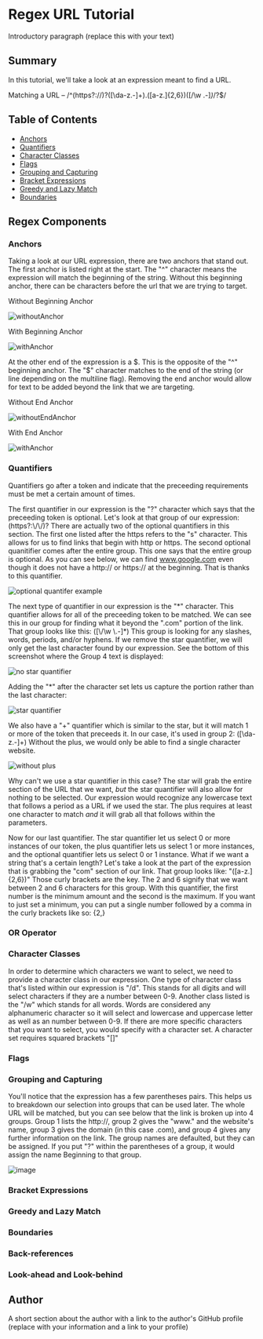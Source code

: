 # Regex URL Tutorial

Introductory paragraph (replace this with your text)

## Summary

In this tutorial, we'll take a look at an expression meant to find a URL. 

Matching a URL – /^(https?:\/\/)?([\da-z\.-]+)\.([a-z\.]{2,6})([\/\w \.-]*)*\/?$/

## Table of Contents

- [Anchors](#anchors)
- [Quantifiers](#quantifiers)
- [Character Classes](#character-classes)
- [Flags](#flags)
- [Grouping and Capturing](#grouping-and-capturing)
- [Bracket Expressions](#bracket-expressions)
- [Greedy and Lazy Match](#greedy-and-lazy-match)
- [Boundaries](#boundaries)

## Regex Components

### Anchors

  Taking a look at our URL expression, there are two anchors that stand out. The first anchor is listed right at the start. The "^" character means the expression will match the beginning of the string. Without this beginning anchor, there can be characters before the url that we are trying to target.

Without Beginning Anchor

![withoutAnchor](https://user-images.githubusercontent.com/56897774/136708029-1f1aa5e4-e871-492b-8b7b-26fd04470057.png)

With Beginning Anchor

![withAnchor](https://user-images.githubusercontent.com/56897774/136708037-89a4683e-8a3d-4eaa-877d-6a0b3c94d945.png)


  At the other end of the expression is a $. This is the opposite of the "^" beginning anchor. The "$" character matches to the end of the string (or line depending on the multiline flag). Removing the end anchor would allow for text to be added beyond the link that we are targeting.

Without End Anchor

![withoutEndAnchor](https://user-images.githubusercontent.com/56897774/136708316-6fa1c46d-b9f5-4d12-a117-cf67a6f687d1.png)

With End Anchor

![withAnchor](https://user-images.githubusercontent.com/56897774/136708327-184be0fc-d698-4b7b-967a-b91fab67361b.png)

### Quantifiers

Quantifiers go after a token and indicate that the preceeding requirements must be met a certain amount of times.

The first quantifier in our expression is the "?" character which says that the preceeding token is optional. Let's look at that group of our expression: (https?:\\/\\/)?
There are actually two of the optional quantifiers in this section. The first one listed after the https refers to the "s" character. This allows for us to find links that begin with http or https. The second optional quanitifier comes after the entire group. This one says that the entire group is optional. As you can see below, we can find www.google.com even though it does not have a http:// or https:// at the beginning. That is thanks to this quantifier.

![optional quantifer example](https://user-images.githubusercontent.com/56897774/136709011-45e62a33-96e9-4b80-81f5-761331884852.png)

The next type of quantifier in our expression is the "\*" character. This quantifier allows for all of the preceeding token to be matched. We can see this in our group for finding what it beyond the ".com" portion of the link. That group looks like this: ([\\/\\w \\.-]\*)
This group is looking for any slashes, words, periods, and/or hyphens. If we remove the star quantifier, we will only get the last character found by our expression. See the bottom of this screenshot where the Group 4 text is displayed:

![no star quantifier](https://user-images.githubusercontent.com/56897774/136709383-9e9cb958-b723-4cf0-9fd1-95afe86caa6e.png)

Adding the "\*" after the character set lets us capture the portion rather than the last character:

![star quantifier](https://user-images.githubusercontent.com/56897774/136709430-d30d6306-29d1-453b-849a-adfca34ab112.png)

We also have a "+" quantifier which is similar to the star, but it will match 1 or more of the token that preceeds it. In our case, it's used in group 2: ([\da-z\.-]+)
Without the plus, we would only be able to find a single character website.

![without plus](https://user-images.githubusercontent.com/56897774/136709855-a923eeaa-3855-46ac-8363-5a9044948513.png)

 Why can't we use a star quantifier in this case? The star will grab the entire section of the URL that we want, *but* the star quantifier will also allow for nothing to be selected. Our expression would recognize any lowercase text that follows a period as a URL if we used the star. The plus requires at least one character to match *and* it will grab all that follows within the parameters.

Now for our last quantifier. The star quantifier let us select 0 or more instances of our token, the plus quantifier lets us select 1 or more instances, and the optional quantifier lets us select 0 or 1 instance. What if we want a string that's a certain length? Let's take a look at the part of the expression that is grabbing the "com" section of our link. That group looks like: "([a-z\.]{2,6})" Those curly brackets are the key. The 2 and 6 signify that we want between 2 and 6 characters for this group. With this quantifier, the first number is the minimum amount and the second is the maximum. If you want to just set a minimum, you can put a single number followed by a comma in the curly brackets like so: {2,}

### OR Operator

### Character Classes

In order to determine which characters we want to select, we need to provide a character class in our expression. One type of character class that's listed within our expression is "/d". This stands for all digits and will select characters if they are a number between 0-9. Another class listed is the "/w" which stands for all words. Words are considered any alphanumeric character so it will select and lowercase and uppercase letter as well as an number between 0-9. If there are more specific characters that you want to select, you would specify with a character set. A character set requires squared brackets "[]"


### Flags

### Grouping and Capturing

You'll notice that the expression has a few parentheses pairs. This helps us to breakdown our selection into groups that can be used later. The whole URL will be matched, but you can see below that the link is broken up into 4 groups. Group 1 lists the http://, group 2 gives the "www." and the website's name, group 3 gives the domain (in this case .com), and group 4 gives any further information on the link. The group names are defaulted, but they can be assigned. If you put "?<Beginning>" within the parentheses of a group, it would assign the name Beginning to that group.
  
  ![image](https://user-images.githubusercontent.com/56897774/136715557-701605f9-83a6-4751-95a2-eb0db3878e97.png)


### Bracket Expressions

### Greedy and Lazy Match

### Boundaries

### Back-references

### Look-ahead and Look-behind

## Author

A short section about the author with a link to the author's GitHub profile (replace with your information and a link to your profile)
